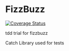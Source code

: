 # FizzBuzz

[![Coverage Status](https://coveralls.io/repos/baranusta/FizzBuzz/badge.svg?branch=master&service=github)](https://coveralls.io/github/baranusta/FizzBuzz?branch=master)

tdd trial for fizzbuzz

Catch Library used for tests


